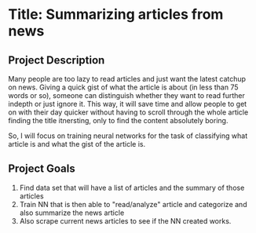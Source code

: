 # Title: Summarizing articles from news 

## Project Description

Many people are too lazy to read articles and just want the latest catchup on news. Giving a quick gist of what the article is about (in less than 75 words or so), someone can distinguish whether they want to read further indepth or just ignore it. This way, it will save time and allow people to get on with their day quicker without having to scroll through the whole article finding the title itnersting, only to find the content absolutely boring. 

So, I will focus on training neural networks for the task of classifying what article is and what the gist of the article is. 


## Project Goals
1. Find data set that will have a list of articles and the summary of those articles
2. Train NN that is then able to "read/analyze" article and categorize and also summarize the news article
3. Also scrape current news articles to see if the NN created works.

